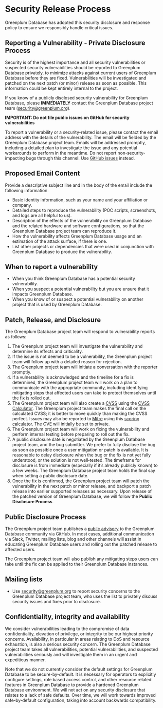 # Security Release Process

Greenplum Database has adopted this security disclosure and response policy to ensure we responsibly handle critical issues.

## Reporting a Vulnerability - Private Disclosure Process

Security is of the highest importance and all security vulnerabilities or suspected security vulnerabilities should be reported to Greenplum Database privately, to minimize attacks against current users of Greenplum Database before they are fixed. Vulnerabilities will be investigated and patched on the next patch (or minor) release as soon as possible. This information could be kept entirely internal to the project.

If you know of a publicly disclosed security vulnerability for Greenplum Database, please **IMMEDIATELY** contact the Greenplum Database project team (security@greenplum.org).

**IMPORTANT: Do not file public issues on GitHub for security vulnerabilities**

To report a vulnerability or a security-related issue, please contact the email address with the details of the vulnerability. The email will be fielded by the Greenplum Database project team. Emails will be addressed promptly, including a detailed plan to investigate the issue and any potential workarounds to perform in the meantime. Do not report non-security-impacting bugs through this channel. Use [GitHub issues](https://github.com/greenplum-db/gpdb/issues) instead.

## Proposed Email Content

Provide a descriptive subject line and in the body of the email include the following information:

*   Basic identity information, such as your name and your affiliation or company.
*   Detailed steps to reproduce the vulnerability  (POC scripts, screenshots, and logs are all helpful to us).
*   Description of the effects of the vulnerability on Greenplum Database and the related hardware and software configurations, so that the Greenplum Database project team can reproduce it.
*   How the vulnerability affects Greenplum Database usage and an estimation of the attack surface, if there is one.
*   List other projects or dependencies that were used in conjunction with Greenplum Database to produce the vulnerability.

## When to report a vulnerability

*   When you think Greenplum Database has a potential security vulnerability.
*   When you suspect a potential vulnerability but you are unsure that it impacts Greenplum Database.
*   When you know of or suspect a potential vulnerability on another project that is used by Greenplum Database.

## Patch, Release, and Disclosure

The Greenplum Database project team will respond to vulnerability reports as follows:

1. The Greenplum project team will investigate the vulnerability and determine its effects and criticality.
2. If the issue is not deemed to be a vulnerability, the Greenplum project team will follow up with a detailed reason for rejection.
3. The Greenplum project team will initiate a conversation with the reporter promptly.
4. If a vulnerability is acknowledged and the timeline for a fix is determined, the Greenplum project team will work on a plan to communicate with the appropriate community, including identifying mitigating steps that affected users can take to protect themselves until the fix is rolled out.
5. The Greenplum project team will also create a [CVSS](https://www.first.org/cvss/specification-document) using the [CVSS Calculator](https://www.first.org/cvss/calculator/3.0). The Greenplum project team makes the final call on the calculated CVSS; it is better to move quickly than making the CVSS perfect. Issues may also be reported to [Mitre](https://cve.mitre.org/) using this [scoring calculator](https://nvd.nist.gov/vuln-metrics/cvss/v3-calculator). The CVE will initially be set to private.
6. The Greenplum project team will work on fixing the vulnerability and perform internal testing before preparing to roll out the fix.
7. A public disclosure date is negotiated by the Greenplum Database project team, and the bug submitter. We prefer to fully disclose the bug as soon as possible once a user mitigation or patch is available. It is reasonable to delay disclosure when the bug or the fix is not yet fully understood, or the solution is not well-tested. The timeframe for disclosure is from immediate (especially if it’s already publicly known) to a few weeks. The Greenplum Database project team holds the final say when setting a public disclosure date.
8. Once the fix is confirmed, the Greenplum project team will patch the vulnerability in the next patch or minor release, and backport a patch release into earlier supported releases as necessary. Upon release of the patched version of Greenplum Database, we will follow the **Public Disclosure Process**.

## Public Disclosure Process

The Greenplum project team publishes a [public advisory](https://github.com/greenplum-db/gpdb/security/advisories?state=published) to the Greenplum Database community via GitHub. In most cases, additional communication via Slack, Twitter, mailing lists, blog and other channels will assist in educating Greenplum Database users and rolling out the patched release to affected users.

The Greenplum project team will also publish any mitigating steps users can take until the fix can be applied to their Greenplum Database instances. 

## Mailing lists

*   Use security@greenplum.org to report security concerns to the Greenplum Database project team, who uses the list to privately discuss security issues and fixes prior to disclosure.

## Confidentiality, integrity and availability

We consider vulnerabilities leading to the compromise of data confidentiality, elevation of privilege, or integrity to be our highest priority concerns. Availability, in particular in areas relating to DoS and resource exhaustion, is also a serious security concern. The Greenplum Database project team takes all vulnerabilities, potential vulnerabilities, and suspected vulnerabilities seriously and will investigate them in an urgent and expeditious manner.

Note that we do not currently consider the default settings for Greenplum Database to be secure-by-default. It is necessary for operators to explicitly configure settings, role based access control, and other resource related features in Greenplum Database to provide a hardened Greenplum Database environment. We will not act on any security disclosure that relates to a lack of safe defaults. Over time, we will work towards improved safe-by-default configuration, taking into account backwards compatibility.
